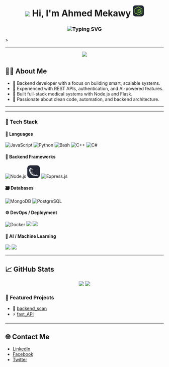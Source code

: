 <h1 align="center">
  <img src="https://media.giphy.com/media/hvRJCLFzcasrR4ia7z/giphy.gif" width="35" />
  Hi, I'm Ahmed Mekawy 
  <img src="https://raw.githubusercontent.com/tandpfun/skill-icons/main/icons/NodeJS-Dark.svg" width="35" />
</h1>

<h3 align="center">
  <img src="https://readme-typing-svg.herokuapp.com?font=Fira+Code&weight=500&pause=1000&color=21D65C&center=true&vCenter=true&multiline=true&width=600&lines=💻+Backend+Developer;Node.js+%7C+Flask+%7C+MongoDB+%7C+AI+Integration" alt="Typing SVG" />
</h3>
>

---

<p align="center">
  <img src="https://media.giphy.com/media/qgQUggAC3Pfv687qPC/giphy.gif" width="400"/>
</p>

## 👨‍💻 About Me

- 🧠 Backend developer with a focus on building smart, scalable systems.
- 🧪 Experienced with REST APIs, authentication, and AI-powered features.
- 🚀 Built full-stack medical systems with Node.js and Flask.
- 🎯 Passionate about clean code, automation, and backend architecture.

---

---

### 🧰 Tech Stack

#### 🚀 Languages
<div align="left">
  <img src="https://skillicons.dev/icons?i=js" height="40" alt="JavaScript" />
  <img src="https://skillicons.dev/icons?i=python" height="40" alt="Python" />
  <img src="https://skillicons.dev/icons?i=bash" height="40" alt="Bash" />
  <img src="https://skillicons.dev/icons?i=cpp" height="40" alt="C++" />
  <img src="https://skillicons.dev/icons?i=cs" height="40" alt="C#" />
</div>

#### 🧪 Backend Frameworks
<div align="left">
  <img src="https://skillicons.dev/icons?i=nodejs" height="40" alt="Node.js" />
  <img src="https://raw.githubusercontent.com/tandpfun/skill-icons/main/icons/Flask-Dark.svg" height="40" alt="Flask" />
  <img src="https://skillicons.dev/icons?i=express" height="40" alt="Express.js" />
</div>

#### 🗃️ Databases
<div align="left">
  <img src="https://skillicons.dev/icons?i=mongodb" height="40" alt="MongoDB" />
  <img src="https://skillicons.dev/icons?i=postgres" height="40" alt="PostgreSQL" />
</div>

#### ⚙️ DevOps / Deployment
<div align="left">
  <img src="https://skillicons.dev/icons?i=docker" height="40" alt="Docker" />
  <img src="https://img.shields.io/badge/Railway-%23000000.svg?style=for-the-badge&logo=railway&logoColor=white" height="25" />
  <img src="https://img.shields.io/badge/Render-00979D?style=for-the-badge&logoColor=white" height="25" />
</div>

#### 🧠 AI / Machine Learning
<div align="left">
  <img src="https://img.shields.io/badge/Keras-D00000?style=for-the-badge&logo=keras&logoColor=white" height="25" />
  <img src="https://img.shields.io/badge/TensorFlow-FF6F00?style=for-the-badge&logo=tensorflow&logoColor=white" height="25" />
</div>

---

## 📈 GitHub Stats

<p align="center">
  <img src="https://github-readme-stats.vercel.app/api?username=A7medMekkawyCS&show_icons=true&theme=radical" width="45%" />
  <img src="https://github-readme-streak-stats.herokuapp.com?user=A7medMekkawyCS&theme=radical" width="45%" />
</p>

### 📂 Featured Projects

- 🔬 [backend_scan](https://github.com/A7medMekkawyCS/backend_scan.git)
- ⚡ [fast_API](https://github.com/A7medMekkawyCS/fast_API.git)

---

## 🌐 Contact Me

- [LinkedIn](https://www.linkedin.com/in/ahmed-mekkawy-118197229/)
- [Facebook](https://www.facebook.com/profile.php?id=100009085146023)
- [Twitter](https://x.com/A7medMekkawyCS)
